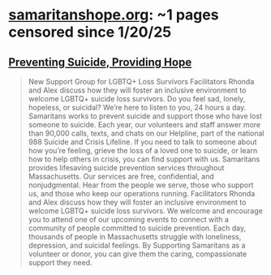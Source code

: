 



# [samaritanshope.org](samaritanshope.org): ~1 pages censored since 1/20/25

## [Preventing Suicide, Providing Hope](https://samaritanshope.org/)


> New Support Group for LGBTQ+ Loss Survivors Facilitators Rhonda and Alex discuss how they will foster an inclusive environment to welcome LGBTQ+ suicide loss survivors. Do you feel sad, lonely, hopeless, or suicidal? We’re here to listen to you, 24 hours a day. Samaritans works to prevent suicide and support those who have lost someone to suicide. Each year, our volunteers and staff answer more than 90,000 calls, texts, and chats on our Helpline, part of the national 988 Suicide and Crisis Lifeline. If you need to talk to someone about how you’re feeling, grieve the loss of a loved one to suicide, or learn how to help others in crisis, you can find support with us. Samaritans provides lifesaving suicide prevention services throughout Massachusetts. Our services are free, confidential, and nonjudgmental. Hear from the people we serve, those who support us, and those who keep our operations running. Facilitators Rhonda and Alex discuss how they will foster an inclusive environment to welcome LGBTQ+ suicide loss survivors. We welcome and encourage you to attend one of our upcoming events to connect with a community of people committed to suicide prevention. Each day, thousands of people in Massachusetts struggle with loneliness, depression, and suicidal feelings. By Supporting Samaritans as a volunteer or donor, you can give them the caring, compassionate support they need.